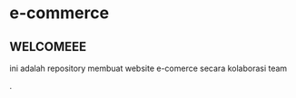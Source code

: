# e-commerce

## WELCOMEEE

ini adalah repository membuat website e-comerce secara kolaborasi team



.
